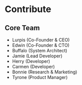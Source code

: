 # Contribute

## Core Team

* Lurpis \(Co-Founder & CEO\)
* Edwin \(Co-Founder & CTO\)
* Buffalo \(System Architect\)
* Jamie \(Lead Developer\)
* Herry \(Developer\)
* Carmen \(Developer\)
* Bonnie \(Research & Marketing\)
* Tyrone \(Product Manager\)

